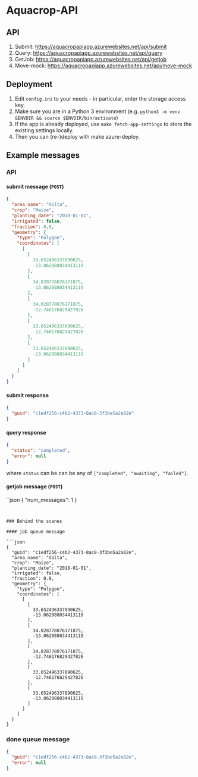 # Aquacrop-API

## API

1. Submit: https://aquacropapiapp.azurewebsites.net/api/submit
2. Query: https://aquacropapiapp.azurewebsites.net/api/query
3. GetJob: https://aquacropapiapp.azurewebsites.net/api/getjob
4. Move-mock: https://aquacropapiapp.azurewebsites.net/api/move-mock

## Deployment

1. Edit `config.ini` to your needs - in particular, enter the storage access key.
2. Make sure you are in a Python 3 environment (e.g. `python3 -m venv &ENVDIR && source $ENVDIR/bin/activate`)
3. If the app is already deployed, use `make fetch-app-settings` to store the existing settings locally.
4. Then you can (re-)deploy with make azure-deploy.


## Example messages

### API

#### submit message (`POST`)

```json
{
  "area_name": "Volta",
  "crop": "Maize",
  "planting_date": "2018-01-01",
  "irrigated": false,
  "fraction": 0.0,
  "geometry": {
    "type": "Polygon",
    "coordinates": [
      [
        [
          33.652496337890625,
          -13.062088034413119
        ],
        [
          34.028778076171875,
          -13.062088034413119
        ],
        [
          34.028778076171875,
          -12.746176829427826
        ],
        [
          33.652496337890625,
          -12.746176829427826
        ],
        [
          33.652496337890625,
          -13.062088034413119
        ]
      ]
    ]
  }
}
```

#### submit response

```json
{
  "guid": "c1edf256-c4b2-4373-8ac8-3f3be5a2a82e"
}
```

#### query response

```json
{
  "status": "completed",
  "error": null
}
```

where `status` can be can be any of `["completed", "awaiting", "failed"]`.

#### getjob message (`POST`)

``json
{
  "num_messages": 1
}
```


### Behind the scenes

#### job queue message

```json
{
  "guid": "c1edf256-c4b2-4373-8ac8-3f3be5a2a82e",
  "area_name": "Volta",
  "crop": "Maize",
  "planting_date": "2018-01-01",
  "irrigated": false,
  "fraction": 0.0,
  "geometry": {
    "type": "Polygon",
    "coordinates": [
      [
        [
          33.652496337890625,
          -13.062088034413119
        ],
        [
          34.028778076171875,
          -13.062088034413119
        ],
        [
          34.028778076171875,
          -12.746176829427826
        ],
        [
          33.652496337890625,
          -12.746176829427826
        ],
        [
          33.652496337890625,
          -13.062088034413119
        ]
      ]
    ]
  }
}

```

### done queue message

```json
{
  "guid": "c1edf256-c4b2-4373-8ac8-3f3be5a2a82e",
  "error": null
}
```

